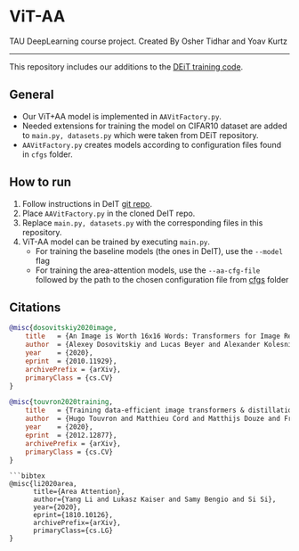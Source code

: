 # ViT-AA
TAU DeepLearning course project. Created By Osher Tidhar and Yoav Kurtz

---
This repository includes our additions to the [DEiT training code](https://github.com/facebookresearch/deit).

## General
- Our ViT+AA model is implemented in `AAVitFactory.py`.
- Needed extensions for training the model on CIFAR10 dataset are added to `main.py, datasets.py` which were taken from DEiT repository.
- `AAVitFactory.py` creates models according to configuration files found in `cfgs` folder.

## How to run

1. Follow instructions in DeIT [git repo](https://github.com/facebookresearch/deit).
2. Place `AAVitFactory.py` in the cloned DeIT repo.
3. Replace `main.py, datasets.py` with the corresponding files in this repository.
4. ViT-AA model can be trained by executing `main.py`.
    * For training the baseline models (the ones in DeIT), use the `--model` flag
    * For training the area-attention models, use the `--aa-cfg-file` followed by the path to the chosen configuration file from [cfgs](https://github.com/YoavKurtz/ViT-AA/tree/main/cfgs) folder

## Citations
```bibtex
@misc{dosovitskiy2020image,
    title   = {An Image is Worth 16x16 Words: Transformers for Image Recognition at Scale},
    author  = {Alexey Dosovitskiy and Lucas Beyer and Alexander Kolesnikov and Dirk Weissenborn and Xiaohua Zhai and Thomas Unterthiner and Mostafa Dehghani and Matthias Minderer and Georg Heigold and Sylvain Gelly and Jakob Uszkoreit and Neil Houlsby},
    year    = {2020},
    eprint  = {2010.11929},
    archivePrefix = {arXiv},
    primaryClass = {cs.CV}
}
```
```bibtex
@misc{touvron2020training,
    title   = {Training data-efficient image transformers & distillation through attention}, 
    author  = {Hugo Touvron and Matthieu Cord and Matthijs Douze and Francisco Massa and Alexandre Sablayrolles and Hervé Jégou},
    year    = {2020},
    eprint  = {2012.12877},
    archivePrefix = {arXiv},
    primaryClass = {cs.CV}
}
```

```
```bibtex
@misc{li2020area,
      title={Area Attention}, 
      author={Yang Li and Lukasz Kaiser and Samy Bengio and Si Si},
      year={2020},
      eprint={1810.10126},
      archivePrefix={arXiv},
      primaryClass={cs.LG}
}
```